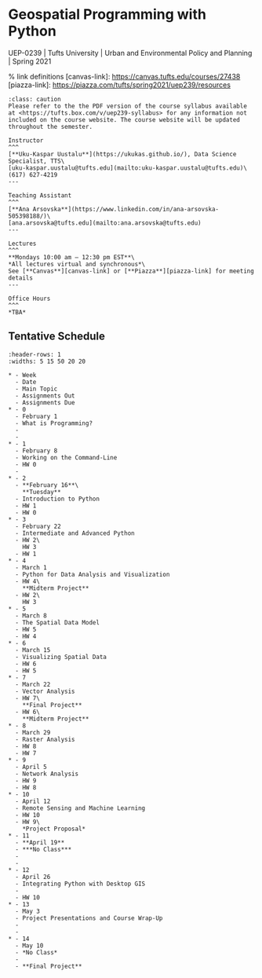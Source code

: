 # Geospatial Programming with Python
UEP-0239 | Tufts University | Urban and Environmental Policy and Planning | Spring 2021

% link definitions
[canvas-link]: https://canvas.tufts.edu/courses/27438
[piazza-link]: https://piazza.com/tufts/spring2021/uep239/resources

```{admonition} Attention
:class: caution
Please refer to the the PDF version of the course syllabus available at <https://tufts.box.com/v/uep239-syllabus> for any information not included on the course website. The course website will be updated throughout the semester.
```

```{panels}
Instructor
^^^
[**Uku-Kaspar Uustalu**](https://ukukas.github.io/), Data Science Specialist, TTS\
[uku-kaspar.uustalu@tufts.edu](mailto:uku-kaspar.uustalu@tufts.edu)\
(617) 627-4219
---

Teaching Assistant
^^^
[**Ana Arsovska**](https://www.linkedin.com/in/ana-arsovska-505398188/)\
[ana.arsovska@tufts.edu](mailto:ana.arsovska@tufts.edu)
---

Lectures
^^^
**Mondays 10:00 am – 12:30 pm EST**\
*All lectures virtual and synchronous*\
See [**Canvas**][canvas-link] or [**Piazza**][piazza-link] for meeting details
---

Office Hours
^^^
*TBA*
```

## Tentative Schedule

```{list-table}
:header-rows: 1
:widths: 5 15 50 20 20

* - Week
  - Date
  - Main Topic
  - Assignments Out
  - Assignments Due
* - 0
  - February 1
  - What is Programming?
  -
  -
* - 1
  - February 8
  - Working on the Command-Line
  - HW 0
  -
* - 2
  - **February 16**\
    **Tuesday**
  - Introduction to Python
  - HW 1
  - HW 0
* - 3
  - February 22
  - Intermediate and Advanced Python
  - HW 2\
    HW 3
  - HW 1
* - 4
  - March 1
  - Python for Data Analysis and Visualization
  - HW 4\
    **Midterm Project**
  - HW 2\
    HW 3
* - 5
  - March 8
  - The Spatial Data Model
  - HW 5
  - HW 4
* - 6
  - March 15
  - Visualizing Spatial Data
  - HW 6
  - HW 5
* - 7
  - March 22
  - Vector Analysis
  - HW 7\
    **Final Project**
  - HW 6\
    **Midterm Project**
* - 8
  - March 29
  - Raster Analysis
  - HW 8
  - HW 7
* - 9
  - April 5
  - Network Analysis
  - HW 9
  - HW 8
* - 10
  - April 12
  - Remote Sensing and Machine Learning
  - HW 10
  - HW 9\
    *Project Proposal*
* - 11
  - **April 19**
  - ***No Class***
  -
  -
* - 12
  - April 26
  - Integrating Python with Desktop GIS
  -
  - HW 10
* - 13
  - May 3
  - Project Presentations and Course Wrap-Up
  -
  -
* - 14
  - May 10
  - *No Class*
  -
  - **Final Project**
```
